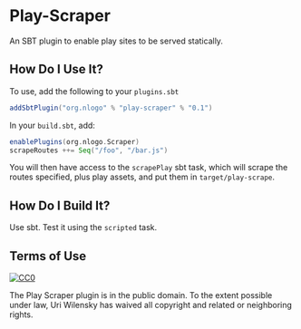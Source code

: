 # Play-Scraper

An SBT plugin to enable play sites to be served statically.

## How Do I Use It?
To use, add the following to your `plugins.sbt`
```scala
addSbtPlugin("org.nlogo" % "play-scraper" % "0.1")
```

In your `build.sbt`, add:
```scala
enablePlugins(org.nlogo.Scraper)
scrapeRoutes ++= Seq("/foo", "/bar.js")
```

You will then have access to the `scrapePlay` sbt task, which will scrape the routes specified, plus play assets, and put them in `target/play-scrape`.

## How Do I Build It?

Use sbt. Test it using the `scripted` task.

## Terms of Use

[![CC0](http://i.creativecommons.org/p/zero/1.0/88x31.png)](http://creativecommons.org/publicdomain/zero/1.0/)

The Play Scraper plugin is in the public domain.  To the extent possible under law, Uri Wilensky has waived all copyright and related or neighboring rights.
